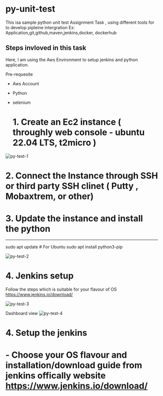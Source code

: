 # py-unit-test
This isa sample python unit test Assignment Task , using different tools for to develop pipleine intergration  Ex: Application,git,github,maven,jenkins,docker, dockerhub

## Steps invloved in this task

Here, I am using the Aws Environment to setup jenkins and python application.

Pre-requesite 
- Aws Account
- Python
- selenium

  # 1. Create an Ec2 instance ( throughly web console - ubuntu 22.04 LTS, t2micro )
![py-test-1](https://github.com/mohsuhel/py-unittest/assets/127845338/7681da19-5365-4a17-bef8-c632700de398)


  # 2. Connect the Instance through SSH or third party SSH clinet ( Putty , Mobaxtrem, or other)

  # 3. Update the instance and install the python
   ----------------------------------------------------------------------------------------------------------------------------------------------------------------------------------------
   sudo apt update    # For Ubuntu
   sudo apt install python3-pip
  
  ![py-test-2](https://github.com/mohsuhel/py-unittest/assets/127845338/076efc53-23aa-4b6e-92b1-29950d94bb0e)

  # 4. Jenkins setup 
   Follow the steps which is suitable for your flavour of OS
   https://www.jenkins.io/download/

   ![py-test-3](https://github.com/mohsuhel/py-unittest/assets/127845338/e83d8f86-fb26-4386-ad79-9edf2b1ee3dd)

   Dashboard view
   ![py-test-4](https://github.com/mohsuhel/py-unittest/assets/127845338/9e05ca09-55a2-4fbd-93a1-5339c71d6760)




  # 4. Setup the jenkins
   # - Choose your OS flavour and installation/download guide from jenkins offically website https://www.jenkins.io/download/



  
